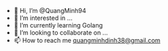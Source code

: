 - 👋 Hi, I’m @QuangMinh94
- 👀 I’m interested in ...
- 🌱 I’m currently learning Golang
- 💞️ I’m looking to collaborate on ...
- 📫 How to reach me quangminhdinh38@gmail.com

<!---
QuangMinh94/QuangMinh94 is a ✨ special ✨ repository because its `README.md` (this file) appears on your GitHub profile.
You can click the Preview link to take a look at your changes.
--->
